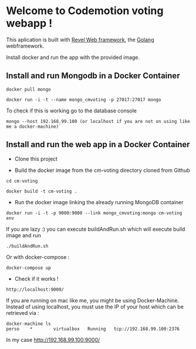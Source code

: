# Welcome to Codemotion voting webapp !

This aplication is built with [Revel Web framework](https://revel.github.io), the [Golang](https://golang.org) webframework.

Install docker and run the app with the provided image.

## Install and run Mongodb in a Docker Container

```
docker pull mongo

docker run -i -t --name mongo_cmvoting -p 27017:27017 mongo
```

To check if this is working go to the database console


```
mongo --host 192.168.99.100 (or localhost if you are not on using like me a docker-machine)`
```


## Install and run the web app in a Docker Container

* Clone this project

* Build the docker image from the cm-voting directory cloned from Github

```
cd cm-voting

docker build -t cm-voting .
```

* Run the docker image linking the already running MongoDB container

```
docker run -i -t -p 9000:9000 --link mongo_cmvoting:mongo cm-voting env
```

If you are lazy :) you can execute buildAndRun.sh which will execute build image and run 

```
./buildAndRun.sh
```

Or with docker-compose :

```
docker-compose up
```

* Check if it works !

```
http://localhost:9000/
```

If you are running on mac like me, you might be using Docker-Machine. Instead of using localhost, you must use the IP of your host which can be retrieved via : 

```
docker-machine ls
perso    *        virtualbox   Running   tcp://192.168.99.100:2376
```

In my case http://192.168.99.100:9000/
